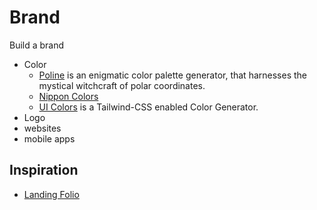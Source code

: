 # Brand

Build a brand

- Color
	- [Poline](https://meodai.github.io/poline/) is an enigmatic color palette generator, that harnesses the mystical witchcraft of polar coordinates.
	- [Nippon Colors](https://nipponcolors.com)
	- [UI Colors](https://uicolors.app/) is a Tailwind-CSS enabled Color Generator.
- Logo
- websites
- mobile apps

## Inspiration

- [Landing Folio](https://www.landingfolio.com)